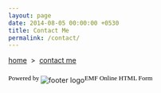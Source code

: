 ```yaml
---
layout: page
date: 2014-08-05 00:00:00 +0530
title: Contact Me
permalink: /contact/
---
```


<a href="{{ site.url }}">home</a> &nbsp;&gt;&nbsp; <a href="{{ site.url }}/contact">contact me</a>

<script src="http://www.emailmeform.com/builder/forms/jsform/bi73zffJbc078cHP6p6fhfr" type="text/javascript"></script>
<div style="margin-top:18px;text-align:left"><div id='emf_advertisement'><font face="Verdana" size="2" color="#000000">Powered by</font><span style="position: relative; padding-left: 3px; bottom: -5px;"><img style="width:auto;" src="//assets.emailmeform.com/images/footer-logo.png?RU1GLTAyLTE5LTEwNzgz" alt="footer logo"/></span><font face="Verdana" size="2" color="#000000">EMF </font><a style="text-decoration:none;" href="http://www.emailmeform.com/" target="_blank"><font face="Verdana" size="2" color="#000000">Online HTML Form</font></a></div></div>
